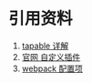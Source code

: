 # 引用资料

1. [tapable 详解](https://juejin.cn/post/7040982789650382855)
2. [官网 自定义插件](https://webpack.docschina.org/contribute/writing-a-plugin)
3. [webpack 配置项](https://webpack.docschina.org/configuration/optimization/)